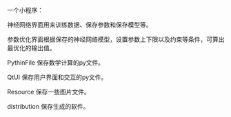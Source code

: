 一个小程序：

神经网络界面用来训练数据、保存参数和保存模型等。

参数优化界面根据保存的神经网络模型，设置参数上下限以及约束等条件，可算出最优化的输出值。

PythinFile 保存数学计算的py文件。

QtUI 保存用户界面和交互的py文件。

Resource 保存一些图片文件。

distribution 保存生成的软件。